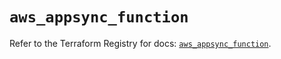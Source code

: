 # `aws_appsync_function`

Refer to the Terraform Registry for docs: [`aws_appsync_function`](https://registry.terraform.io/providers/hashicorp/aws/5.87.0/docs/resources/appsync_function).
